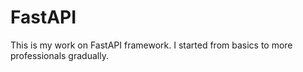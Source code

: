 # FastAPI
This is my work on FastAPI framework.
I started from basics to more professionals gradually.

